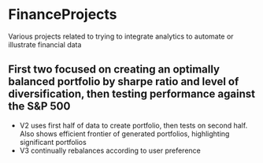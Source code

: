 # FinanceProjects
Various projects related to trying to integrate analytics to automate or illustrate financial data
## First two focused on creating an optimally balanced portfolio by sharpe ratio and level of diversification, then testing performance against the S&P 500
  - V2 uses first half of data to create portfolio, then tests on second half.  Also shows efficient frontier of generated portfolios, highlighting significant portfolios
  - V3 continually rebalances according to user preference
